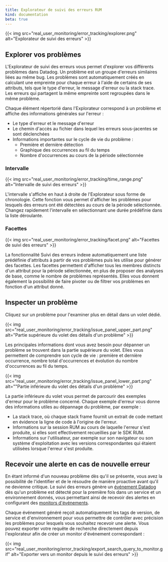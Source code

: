```yaml
---
title: Explorateur de suivi des erreurs RUM
kind: documentation
beta: true
---
```

{{< img src="real_user_monitoring/error_tracking/explorer.png" alt="Explorateur de suivi des erreurs"  >}}

## Explorer vos problèmes

L'Explorateur de suivi des erreurs vous permet d'explorer vos différents problèmes dans Datadog. Un problème est un groupe d'erreurs similaires liées au même bug. Les problèmes sont automatiquement créés en calculant une empreinte pour chaque erreur à l'aide de certains de ses attributs, tels que le type d'erreur, le message d'erreur ou la stack trace. Les erreurs qui partagent la même empreinte sont regroupées dans le même problème.

Chaque élément répertorié dans l'Explorateur correspond à un problème et affiche des informations générales sur l'erreur :

-   Le type d'erreur et le message d'erreur
-   Le chemin d'accès au fichier dans lequel les erreurs sous-jacentes se sont déclenchées
-   Informations importantes sur le cycle de vie du problème :
    -   Première et dernière détection
    -   Graphique des occurrences au fil du temps
    -   Nombre d'occurrences au cours de la période sélectionnée

### Intervalle

{{< img src="real_user_monitoring/error_tracking/time_range.png" alt="Intervalle de suivi des erreurs"  >}}

L'intervalle s'affiche en haut à droite de l'Explorateur sous forme de chronologie. Cette fonction vous permet d'afficher les problèmes pour lesquels des erreurs ont été détectées au cours de la période sélectionnée. Changez rapidement l'intervalle en sélectionnant une durée prédéfinie dans la liste déroulante.

### Facettes

{{< img src="real_user_monitoring/error_tracking/facet.png" alt="Facettes de suivi des erreurs"  >}}

La fonctionnalité Suivi des erreurs indexe automatiquement une liste prédéfinie d'attributs à partir de vos problèmes puis les utilise pour générer des facettes. Les facettes permettent d'afficher tous les membres distincts d'un attribut pour la période sélectionnée, en plus de proposer des analyses de base, comme le nombre de problèmes représentés. Elles vous donnent également la possibilité de faire pivoter ou de filtrer vos problèmes en fonction d'un attribut donné.

## Inspecter un problème

Cliquez sur un problème pour l'examiner plus en détail dans un volet dédié.

{{< img src="real_user_monitoring/error_tracking/issue_panel_upper_part.png" alt="Partie supérieure du volet des détails d'un problème"  >}}

Les principales informations dont vous avez besoin pour dépanner un problème se trouvent dans la partie supérieure du volet. Elles vous permettent de comprendre son cycle de vie : première et dernière occurrence, nombre total d'occurrences et évolution du nombre d'occurrences au fil du temps.

{{< img src="real_user_monitoring/error_tracking/issue_panel_lower_part.png" alt=""Partie inférieure du volet des détails d'un problème"  >}}

La partie inférieure du volet vous permet de parcourir des exemples d'erreur pour le problème concerné. Chaque exemple d'erreur vous donne des informations utiles au dépannage du problème, par exemple :

-   La stack trace, où chaque stack frame fournit un extrait de code mettant en évidence la ligne de code à l'origine de l'erreur.
-   Informations sur la session RUM au cours de laquelle l'erreur s'est produite, si elles sont effectivement recueillies par le SDK RUM.
-   Informations sur l'utilisateur, par exemple sur son navigateur ou son système d'exploitation avec les versions correspondantes qui étaient utilisées lorsque l'erreur s'est produite.

## Recevoir une alerte en cas de nouvelle erreur

En étant informé d'un nouveau problème dès qu'il se présente, vous avez la possibilité de l'identifier et de le résoudre de manière proactive avant qu'il ne devienne critique. Le suivi des erreurs génère un [événement Datadog][1] dès qu'un problème est détecté pour la première fois dans un service et un environnement donnés, vous permettant ainsi de recevoir des alertes en configurant des [monitors d'événements][2].

Chaque événement généré reçoit automatiquement les tags de version, de service et d'environnement pour vous permettre de contrôler avec précision les problèmes pour lesquels vous souhaitez recevoir une alerte. Vous pouvez exporter votre requête de recherche directement depuis l'explorateur afin de créer un monitor d'événement correspondant :

{{< img src="real_user_monitoring/error_tracking/export_search_query_to_monitor.gif" alt="Exporter vers un monitor depuis le suivi des erreurs"  >}}

[1]: /fr/events
[2]: /fr/monitors/monitor_types/event/